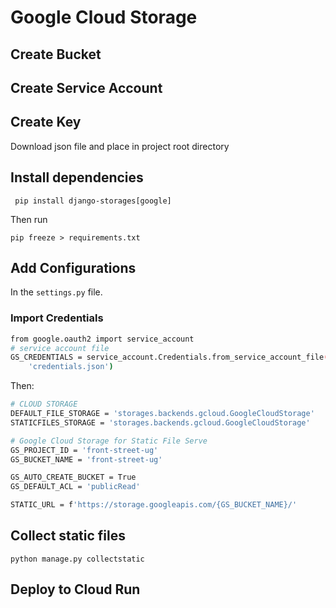 # Google Cloud Storage

## Create Bucket

## Create Service Account

## Create Key

Download json file and place in project root directory

## Install dependencies

` pip install django-storages[google]`

Then run

`pip freeze > requirements.txt`

## Add Configurations

In the `settings.py` file.

### Import Credentials

```bash
from google.oauth2 import service_account
# service account file
GS_CREDENTIALS = service_account.Credentials.from_service_account_file(
    'credentials.json')
```

Then:

```bash
# CLOUD STORAGE
DEFAULT_FILE_STORAGE = 'storages.backends.gcloud.GoogleCloudStorage'
STATICFILES_STORAGE = 'storages.backends.gcloud.GoogleCloudStorage'

# Google Cloud Storage for Static File Serve
GS_PROJECT_ID = 'front-street-ug'
GS_BUCKET_NAME = 'front-street-ug'

GS_AUTO_CREATE_BUCKET = True
GS_DEFAULT_ACL = 'publicRead'

STATIC_URL = f'https://storage.googleapis.com/{GS_BUCKET_NAME}/'
```

## Collect static files

`python manage.py collectstatic`

## Deploy to Cloud Run
